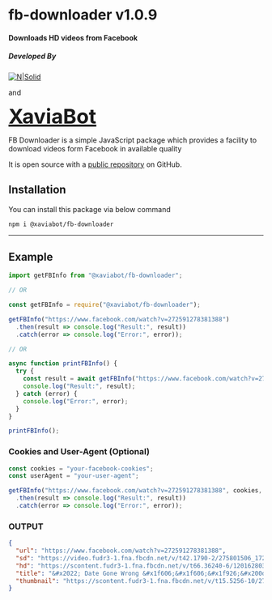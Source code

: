 # fb-downloader v1.0.9

#### Downloads HD videos from Facebook

##### Developed By

[![N|Solid](https://blog.tcmhack.in/wp-content/uploads/2019/04/cropped-tcmhack-logo.png)](https://admin.tcmhack.in) 

and

<strong style="font-size: 40px">[XaviaBot](https://github.com/XaviaTeam)</strong>

FB Downloader is a simple JavaScript package which provides a facility to download videos form Facebook in available quality

It is open source with a [public repository](https://github.com/RFS-ADRENO/fb-downloader.git) on GitHub.

## Installation

You can install this package via below command

```sh
npm i @xaviabot/fb-downloader
```
<hr />

## Example

```javascript
import getFBInfo from "@xaviabot/fb-downloader";

// OR

const getFBInfo = require("@xaviabot/fb-downloader");

getFBInfo("https://www.facebook.com/watch?v=272591278381388")
  .then(result => console.log("Result:", result))
  .catch(error => console.log("Error:", error));

// OR

async function printFBInfo() {
  try {
    const result = await getFBInfo("https://www.facebook.com/watch?v=272591278381388");
    console.log("Result:", result);
  } catch (error) {
    console.log("Error:", error);
  }
}

printFBInfo();
```

### Cookies and User-Agent (Optional)
```javascript
const cookies = "your-facebook-cookies";
const userAgent = "your-user-agent";

getFBInfo("https://www.facebook.com/watch?v=272591278381388", cookies, userAgent)
  .then(result => console.log("Result:", result))
  .catch(error => console.log("Error:", error));
```

### OUTPUT

```json
{
  "url": "https://www.facebook.com/watch?v=272591278381388",
  "sd": "https://video.fudr3-1.fna.fbcdn.net/v/t42.1790-2/275801506_172276165130059_885167449675909210_n.mp4?_nc_cat=104&ccb=1-5&_nc_sid=985c63&efg=eyJybHIiOjMxMSwicmxhIjo1MTIsInZlbmNvZGVfdGFnIjoic3ZlX3NkIn0%3D&_nc_ohc=APPv2eMIya0AX8rCmCw&rl=311&vabr=173&_nc_ht=video.fudr3-1.fna&oh=00_AT9_UUFN4fyEEJCeNhCy6__4rLWt6mKo49KRBN4QlVyvQA&oe=625119EC",
  "hd": "https://scontent.fudr3-1.fna.fbcdn.net/v/t66.36240-6/120162803_2190017344494785_2810101870338104985_n.mp4?_nc_cat=108&ccb=1-5&_nc_sid=985c63&efg=eyJybHIiOjE1MDAsInJsYSI6MTAyNCwidmVuY29kZV90YWciOiJvZXBfaGQifQ%3D%3D&_nc_ohc=lnorxsFd2IQAX_SqjXK&rl=1500&vabr=239&_nc_ht=scontent.fudr3-1.fna&oh=00_AT85Uldp0pZ9FpbyVgfvVIyF0RgBQlrHcwEmtmKZNSERWQ&oe=6256D07D",
  "title": "&#x2022; Date Gone Wrong &#x1f606;&#x1f606;&#x1f926;&#x200d;&#x2642;&#xfe0f;",
  "thumbnail": "https://scontent.fudr3-1.fna.fbcdn.net/v/t15.5256-10/275173684_1165104900988683_8395349523361992483_n.jpg?stp=dst-jpg_p960x960&_nc_cat=101&ccb=1-5&_nc_sid=df419e&_nc_ohc=2x6n-Qlr4fsAX_q11Ey&_nc_ht=scontent.fudr3-1.fna&oh=00_AT_u8NDG6_FTGzUGFaj27LSgRcTQpNTaR_lZcNLv329dzg&oe=62559E88"
}
```

